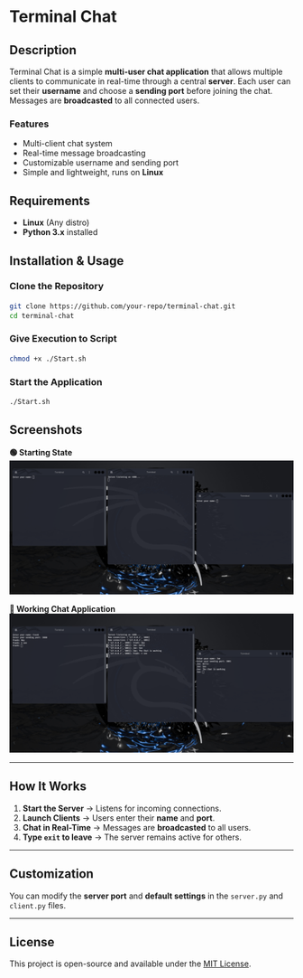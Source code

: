 # **Terminal Chat**  

## **Description**  
Terminal Chat is a simple **multi-user chat application** that allows multiple clients to communicate in real-time through a central **server**. Each user can set their **username** and choose a **sending port** before joining the chat. Messages are **broadcasted** to all connected users.  

### **Features**  
- Multi-client chat system  
- Real-time message broadcasting  
- Customizable username and sending port  
- Simple and lightweight, runs on **Linux**  



## **Requirements**  
- **Linux** (Any distro)  
- **Python 3.x** installed  



## **Installation & Usage**  

### **Clone the Repository**  
```bash
git clone https://github.com/your-repo/terminal-chat.git
cd terminal-chat
```

### **Give Execution to Script**  

```bash
chmod +x ./Start.sh
```

### **Start the Application**  

```bash
./Start.sh
```

## **Screenshots**  

**🟢 Starting State**  
![Starting State](./Screenshots/Init.png)  

**💬 Working Chat Application**  
![Working Application](./Screenshots/Work.png)  

---

## **How It Works**  
1. **Start the Server** → Listens for incoming connections.  
2. **Launch Clients** → Users enter their **name** and **port**.  
3. **Chat in Real-Time** → Messages are **broadcasted** to all users.  
4. **Type `exit` to leave** → The server remains active for others.  

---

## **Customization**  
You can modify the **server port** and **default settings** in the `server.py` and `client.py` files.

---

## **License**  
This project is open-source and available under the [MIT License](License.txt).